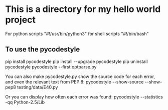 # This is a directory for my hello world project
For python scripts "#!/usr/bin/python3"
for shell scripts "#!/bin/bash"

## To use the pycodestyle
pip install pycodestyle
pip install --upgrade pycodestyle
pip uninstall pycodestyle
pycodestyle --first optparse.py

You can also make pycodestyle.py show the source code for each error, and even the relevant text from PEP 8:
pycodestyle --show-source --show-pep8 testing/data/E40.py

Or you can display how often each error was found:
pycodestyle --statistics -qq Python-2.5/Lib
